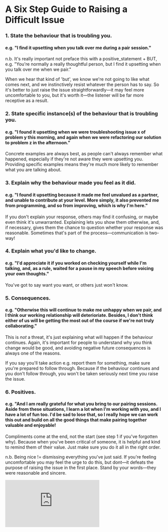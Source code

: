 # A Six Step Guide to Raising a Difficult Issue

### 1. State the behaviour that is troubling you.
#### e.g. "I find it upsetting when you talk over me during a pair session."
n.b. It's really important not preface this with a positive_statement + BUT, e.g. "You're normally a really thoughtful person, but I find it upsetting when you talk over me when we pair."

When we hear that kind of 'but', we know we're not going to like what comes next, and we instinctively resist whatever the person has to say. So it's better to just raise the issue straightforwardly—it may feel more uncomfortable to you, but it's worth it—the listener will be far more receptive as a result.

### 2. State specific instance(s) of the behaviour that is troubling you.
#### e.g. "I found it upsetting when we were troubleshooting issue x of problem y this morning, and again when we were refactoring our solution to problem z in the afternoon."
Concrete examples are always best, as people can't always remember what happened, especially if they're not aware they were upsetting you. Providing specific examples means they're much more likely to remember what you are talking about.

### 3. Explain why the behaviour made you feel as it did.
#### e.g. "I found it upsetting because it made me feel unvalued as a partner, and unable to contribute at your level. More simply, it also prevented me from programming, and so from improving, which is why I'm here."
If you don't explain your response, others may find it confusing, or maybe even think it's unwarranted. Explaining lets you show them otherwise, and, if necessary, gives them the chance to question whether your response was reasonable. Sometimes that's part of the process—communication is two-way!

### 4. Explain what you'd like to change.
#### e.g. "I'd appreciate it if you worked on checking yourself while I'm talking, and, as a rule, waited for a pause in my speech before voicing your own thoughts."
You've got to say want you want, or others just won't know.

### 5. Consequences.
#### e.g. "Otherwise this will continue to make me unhappy when we pair, and I think our working relationship will deterioriate. Besides, I don't think either of us will be getting the most out of the course if we're not truly collaborating."
This is _not_ a threat, it's just explaining what will happen if the behaviour continues. Again, it's important for people to understand why you think change would be good, and avoiding negative future consequences is always one of the reasons.

If you say you'll take action e.g. report them for something, make sure you're prepared to follow through. Because if the behaviour continues and you don't follow through, you won't be taken seriously next time you raise the issue.

### 6. Positives.
#### e.g. "And I am really grateful for what you bring to our pairing sessions. Aside from these situations, I learn a lot when I'm working with you, and I have a lot of fun too. I'd be sad to lose that, so I really hope we can work this out and build on all the good things that make pairing together valuable and enjoyable!
Compliments come at the end, not the start (see step 1 if you've forgotten why). Because when you've been critical of someone, it is helpful and kind to remind them of their value. Just make sure you do it all in the right order. 

n.b. Being nice != dismissing everything you've just said. If you're feeling uncomfortable you may feel the urge to do this, but dont—it defeats the purpose of raising the issue in the first place. Stand by your words—they were reasonable and sincere.


![Tracking pixel](https://githubanalytics.herokuapp.com/course/pills/assertive_communication.md)
